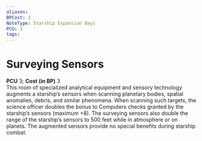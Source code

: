 ```yaml
---
aliases: 
BPCost: 3
NoteType: Starship Expansion Bays
PCU: 3
tags: 
---
```


# Surveying Sensors

**PCU** 3; **Cost (in BP)** 3  
This room of specialized analytical equipment and sensory technology augments a starship’s sensors when scanning planetary bodies, spatial anomalies, debris, and similar phenomena. When scanning such targets, the science officer doubles the bonus to Computers checks granted by the starship’s sensors (maximum +8). The surveying sensors also double the range of the starship’s sensors to 500 feet while in atmosphere or on planets. The augmented sensors provide no special benefits during starship combat.